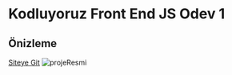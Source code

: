 # Kodluyoruz Front End JS Odev 1

## Önizleme
[Siteye Git](https://miknick.github.io/saat/)
![projeResmi](images/Screenshot%202023-09-25%20at%2018-45-40%20Kodluyoruz%20Javascript%20Saat%20Ödevi.png)
